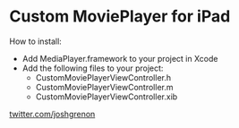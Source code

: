Custom MoviePlayer for iPad
=============

How to install:

- Add MediaPlayer.framework to your project in Xcode
- Add the following files to your project:
	- CustomMoviePlayerViewController.h
	- CustomMoviePlayerViewController.m
	- CustomMoviePlayerViewController.xib

[twitter.com/joshgrenon](http://twitter.com/joshgrenon)